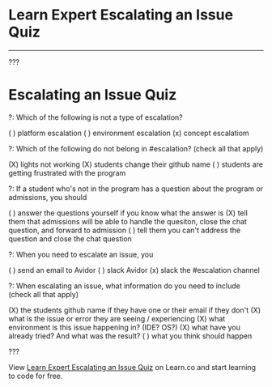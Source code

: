 # Learn Expert Escalating an Issue Quiz
---

???

# Escalating an Issue Quiz

?: Which of the following is not a type of escalation? 

( ) platform escalation 
( ) environment escalation
(x) concept escalatiom 

?: Which of the following do not belong in #escalation? (check all that apply) 

(X) lights not working
(X) students change their github name 
( ) students are getting frustrated with the program 

?: If a student who's not in the program has a question about the program or admissions, you should

( ) answer the questions yourself if you know what the answer is
(X) tell them that admissions will be able to handle the quesiton, close the chat question, and forward to admission 
( ) tell them you can't address the question and close the chat question  

?: When you need to escalate an issue, you 

( ) send an email to Avidor
( ) slack Avidor 
(x) slack the #escalation channel 

?: When escalating an issue, what information do you need to include (check all that apply)

(X) the students github name if they have one or their email if they don't
(X) what is the issue or error they are seeing / experiencing
(X) what environment is this issue happening in? (IDE? OS?)
(X) what have you already tried? And what was the result?
( ) what you think should happen 

???

<p class='util--hide'>View <a href='https://learn.co/lessons/learn-expert-escalating-an-issue-quiz'>Learn Expert Escalating an Issue Quiz</a> on Learn.co and start learning to code for free.</p>
